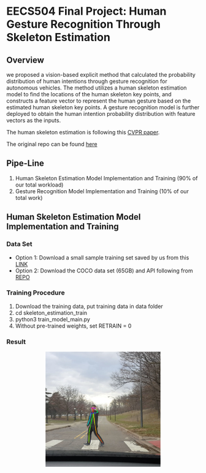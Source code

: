 # EECS504 Final Project: Human Gesture Recognition Through Skeleton Estimation
## Overview
we proposed a vision-based explicit method that calculated the probability distribution of human intentions through gesture recognition for autonomous vehicles. The method utilizes a human skeleton estimation model to find the locations of the human skeleton key points, and constructs a feature vector to represent the human gesture based on the estimated human skeleton key points. A gesture recognition model is further deployed to obtain the human intention probability distribution with feature vectors as the inputs.

The human skeleton estimation is following this [CVPR paper](https://arxiv.org/abs/1611.08050).

The original repo can be found [here](https://github.com/ZheC/Realtime_Multi-Person_Pose_Estimation)

## Pipe-Line
1. Human Skeleton Estimation Model Implementation and Training (90% of our total workload)
2. Gesture Recognition Model Implementation and Training (10% of our total work)


## Human Skeleton Estimation Model Implementation and Training
### Data Set

* Option 1: Download a small sample training set saved by us from this [LINK](https://github.com/cocodataset/cocoapi)
* Option 2: Download the COCO data set (65GB) and API following from [REPO](https://github.com/cocodataset/cocoapi)

### Training Procedure
1. Download the training data, put training data in data folder
2. cd skeleton_estimation_train
3. python3 train_model_main.py
4. Without pre-trained weights, set RETRAIN = 0

### Result
<div align="center">
<img src="sample_test/TestResult/test1_modified.jpg", width="300", height="300">
</div>
